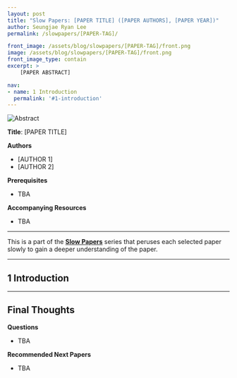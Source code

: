 ```yaml
---
layout: post
title: "Slow Papers: [PAPER TITLE] ([PAPER AUTHORS], [PAPER YEAR])"
author: Seungjae Ryan Lee
permalink: /slowpapers/[PAPER-TAG]/

front_image: /assets/blog/slowpapers/[PAPER-TAG]/front.png
image: /assets/blog/slowpapers/[PAPER-TAG]/front.png
front_image_type: contain
excerpt: >
    [PAPER ABSTRACT]

nav:
- name: 1 Introduction
  permalink: '#1-introduction'
---
```


![Abstract]({{absolute_url}}/assets/blog/slowpapers/[PAPER-TAG]/front.png)

**Title**: [PAPER TITLE]

**Authors**
<div>
<ul class="slowpapers__authors">
  <li>[AUTHOR 1]</li>
  <li>[AUTHOR 2]</li>
</ul>
</div>

**Prerequisites**
 - TBA

**Accompanying Resources**
 - TBA

<hr/>

This is a part of the [**Slow Papers**](/slowpapers) series that peruses each selected paper slowly to gain a deeper understanding of the paper.

<hr/>



## 1 Introduction


<hr/>



## Final Thoughts

**Questions**
 - TBA

**Recommended Next Papers**
 - TBA
